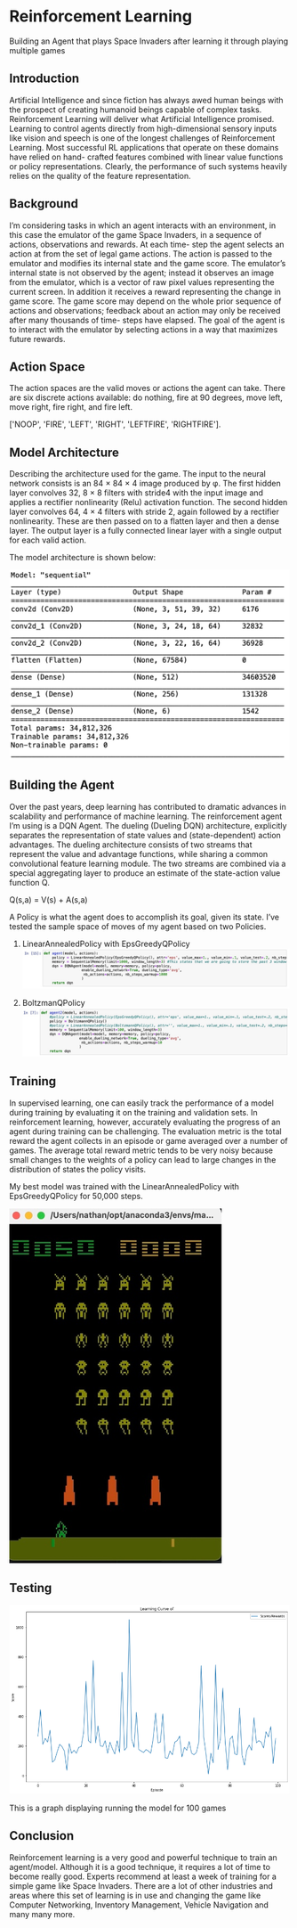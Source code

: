 # Reinforcement Learning 
Building an Agent that plays Space Invaders after learning it through playing multiple games
 
## Introduction 
Artificial Intelligence and since fiction has always awed human beings with the prospect of creating humanoid beings capable of complex tasks. Reinforcement Learning will deliver what Artificial Intelligence promised. Learning to control agents directly from high-dimensional sensory inputs like vision and speech is one of the longest challenges of Reinforcement Learning. Most successful RL applications that operate on these domains have relied on hand- crafted features combined with linear value functions or policy representations. Clearly, the performance of such systems heavily relies on the quality of the feature representation.

## Background 
I’m considering tasks in which an agent interacts with an environment, in this case the emulator of the game Space Invaders, in a sequence of actions, observations and rewards. At each time- step the agent selects an action at from the set of legal game actions. The action is passed to the emulator and modifies its internal state and the game score. The emulator’s internal state is not observed by the agent; instead it observes an image from the emulator, which is a vector of raw pixel values representing the current screen. In addition it receives a reward representing the change in game score. The game score may depend on the whole prior sequence of actions and observations; feedback about an action may only be received after many thousands of time- steps have elapsed.
The goal of the agent is to interact with the emulator by selecting actions in a way that maximizes future rewards.

## Action Space 
The action spaces are the valid moves or actions the agent can take. There are six discrete actions available: do nothing, fire at 90 degrees, move left, move right, fire right, and fire left.

['NOOP', 'FIRE', 'LEFT', 'RIGHT', 'LEFTFIRE', 'RIGHTFIRE'].  

## Model Architecture 
Describing the architecture used for the game. The input to the neural network consists is an 84 × 84 × 4 image produced by φ. The first hidden layer convolves 32, 8 × 8 filters with stride4 with the input image and applies a rectifier nonlinearity (Relu) activation function. The second hidden layer convolves 64, 4 × 4 filters with stride 2, again followed by a rectifier nonlinearity. These are then passed on to a flatten layer and then a dense layer. The output layer is a fully connected linear layer with a single output for each valid action.  

The model architecture is shown below:  

![Alt text](/img/1.jpeg "Model_train") 

## Building the Agent 
Over the past years, deep learning has contributed to dramatic advances in scalability and performance of machine learning. The reinforcement agent I’m using is a DQN Agent. The dueling (Dueling DQN) architecture, explicitly separates the representation of state values and (state-dependent) action advantages. The dueling architecture consists of two streams that represent the value and advantage functions, while sharing a common convolutional feature learning module. The two streams are combined via a special aggregating layer to produce an estimate of the state-action value function Q.  

Q(s,a) = V(s) + A(s,a)

A Policy is what the agent does to accomplish its goal, given its state. I’ve tested the sample space of moves of my agent based on two Policies.

1. LinearAnnealedPolicy with EpsGreedyQPolicy
![Alt text](/img/2.jpeg "Linear")

2. BoltzmanQPolicy
![Alt text](/img/3.jpeg "Boltzman")

## Training
In supervised learning, one can easily track the performance of a model during training by evaluating it on the training and validation sets. In reinforcement learning, however, accurately evaluating the progress of an agent during training can be challenging. The evaluation metric is the total reward the agent collects in an episode or game averaged over a number of games. The average total reward metric tends to be very noisy because small changes to the weights of a policy can lead to large changes in the distribution of states the policy visits.

My best model was trained with the LinearAnnealedPolicy with EpsGreedyQPolicy for 50,000 steps.

![Alt text](/img/4.jpeg "Training")

## Testing
![Alt text](/img/5.png "Testing")

This is a graph displaying running the model for 100 games

## Conclusion

Reinforcement learning is a very good and powerful technique to train an agent/model.
Although it is a good technique, it requires a lot of time to become really good. Experts recommend at least a week of training for a simple game like Space Invaders.
There are a lot of other industries and areas where this set of learning is in use and changing the game like Computer Networking, Inventory Management, Vehicle Navigation and many many more.



